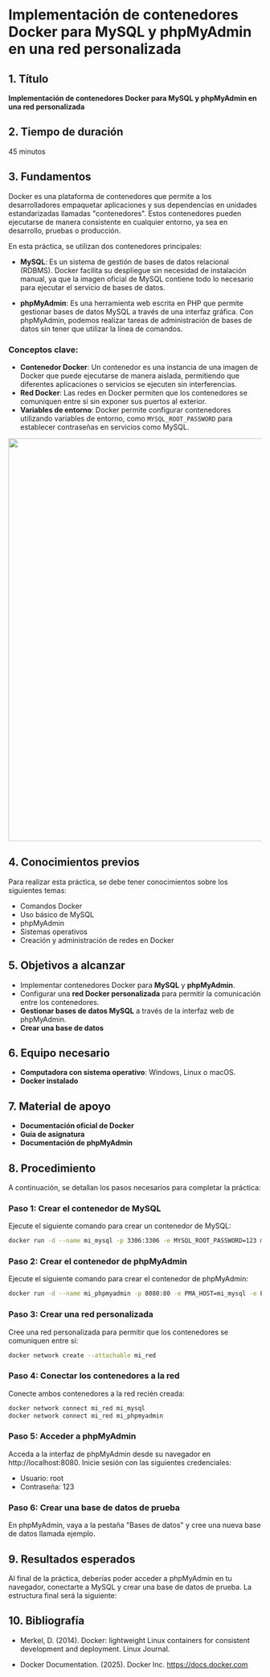 # Implementación de contenedores Docker para MySQL y phpMyAdmin en una red personalizada

## 1. **Título**
**Implementación de contenedores Docker para MySQL y phpMyAdmin en una red personalizada**


## 2. **Tiempo de duración**

45 minutos  


## 3. **Fundamentos**

Docker es una plataforma de contenedores que permite a los desarrolladores empaquetar aplicaciones y sus dependencias en unidades estandarizadas llamadas "contenedores". Estos contenedores pueden ejecutarse de manera consistente en cualquier entorno, ya sea en desarrollo, pruebas o producción.

En esta práctica, se utilizan dos contenedores principales:

- **MySQL**: Es un sistema de gestión de bases de datos relacional (RDBMS). Docker facilita su despliegue sin necesidad de instalación manual, ya que la imagen oficial de MySQL contiene todo lo necesario para ejecutar el servicio de bases de datos.
  
- **phpMyAdmin**: Es una herramienta web escrita en PHP que permite gestionar bases de datos MySQL a través de una interfaz gráfica. Con phpMyAdmin, podemos realizar tareas de administración de bases de datos sin tener que utilizar la línea de comandos.


### Conceptos clave:
- **Contenedor Docker**: Un contenedor es una instancia de una imagen de Docker que puede ejecutarse de manera aislada, permitiendo que diferentes aplicaciones o servicios se ejecuten sin interferencias.
- **Red Docker**: Las redes en Docker permiten que los contenedores se comuniquen entre sí sin exponer sus puertos al exterior.
- **Variables de entorno**: Docker permite configurar contenedores utilizando variables de entorno, como `MYSQL_ROOT_PASSWORD` para establecer contraseñas en servicios como MySQL.

<img src="[https://www.chucksacademy.com/api/proxy/uploads/docker_volume_1a47c4d290.png](https://dondocker.com/wp-content/uploads/2016/05/redes_aisladas_dondocker.png)" width="800">


## 4. **Conocimientos previos**

Para realizar esta práctica, se debe tener conocimientos sobre los siguientes temas:

- Comandos Docker
- Uso básico de MySQL
- phpMyAdmin
- Sistemas operativos
- Creación y administración de redes en Docker


## 5. **Objetivos a alcanzar**

- Implementar contenedores Docker para **MySQL** y **phpMyAdmin**.
- Configurar una **red Docker personalizada** para permitir la comunicación entre los contenedores.
- **Gestionar bases de datos MySQL** a través de la interfaz web de phpMyAdmin.
- **Crear una base de datos**


## 6. **Equipo necesario**

- **Computadora con sistema operativo**: Windows, Linux o macOS.
- **Docker instalado**
  

## 7. **Material de apoyo**

- **Documentación oficial de Docker**
- **Guía de asignatura**
- **Documentación de phpMyAdmin**


## 8. **Procedimiento**

A continuación, se detallan los pasos necesarios para completar la práctica:

### Paso 1: Crear el contenedor de MySQL

Ejecute el siguiente comando para crear un contenedor de MySQL:

```bash
docker run -d --name mi_mysql -p 3306:3306 -e MYSQL_ROOT_PASSWORD=123 mysql:latest
```

### Paso 2: Crear el contenedor de phpMyAdmin

Ejecute el siguiente comando para crear el contenedor de phpMyAdmin:

```bash
docker run -d --name mi_phpmyadmin -p 8080:80 -e PMA_HOST=mi_mysql -e PMA_PORT=3306 phpmyadmin/phpmyadmin
```

### Paso 3: Crear una red personalizada

Cree una red personalizada para permitir que los contenedores se comuniquen entre sí:

```bash
docker network create --attachable mi_red
```

### Paso 4: Conectar los contenedores a la red

Conecte ambos contenedores a la red recién creada:

```bash
docker network connect mi_red mi_mysql
docker network connect mi_red mi_phpmyadmin
```

### Paso 5: Acceder a phpMyAdmin

Acceda a la interfaz de phpMyAdmin desde su navegador en http://localhost:8080. Inicie sesión con las siguientes credenciales:
- Usuario: root
- Contraseña: 123


### Paso 6: Crear una base de datos de prueba
En phpMyAdmin, vaya a la pestaña "Bases de datos" y cree una nueva base de datos llamada ejemplo.


## 9. **Resultados esperados**

Al final de la práctica, deberías poder acceder a phpMyAdmin en tu navegador, conectarte a MySQL y crear una base de datos de prueba. La estructura final será la siguiente:



## 10. **Bibliografía**

- Merkel, D. (2014). Docker: lightweight Linux containers for consistent development and deployment. Linux Journal.

- Docker Documentation. (2025). Docker Inc. https://docs.docker.com
